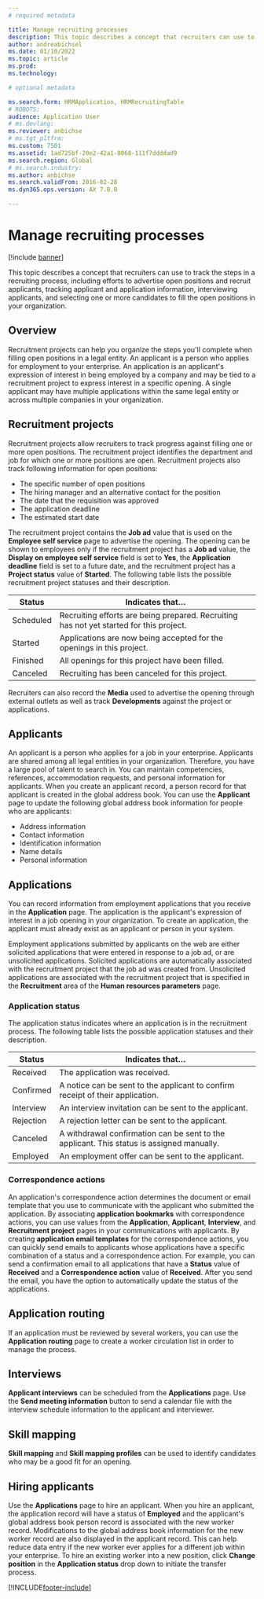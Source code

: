 ```yaml
---
# required metadata

title: Manage recruiting processes
description: This topic describes a concept that recruiters can use to track the steps in a recruiting process.
author: andreabichsel
ms.date: 01/10/2022
ms.topic: article
ms.prod: 
ms.technology: 

# optional metadata

ms.search.form: HRMApplication, HRMRecruitingTable
# ROBOTS: 
audience: Application User
# ms.devlang: 
ms.reviewer: anbichse
# ms.tgt_pltfrm: 
ms.custom: 7501
ms.assetid: 1ad725bf-20e2-42a1-8068-111f7ddddad9
ms.search.region: Global
# ms.search.industry: 
ms.author: anbichse
ms.search.validFrom: 2016-02-28
ms.dyn365.ops.version: AX 7.0.0

---
```


# Manage recruiting processes

[!include [banner](../includes/banner.md)]

This topic describes a concept that recruiters can use to track the steps in a recruiting process, including efforts to advertise open positions and recruit applicants, tracking applicant and application information, interviewing applicants, and selecting one or more candidates to fill the open positions in your organization.

## Overview

Recruitment projects can help you organize the steps you'll complete when filling open positions in a legal entity. An applicant is a person who applies for employment to your enterprise. An application is an applicant's expression of interest in being employed by a company and may be tied to a recruitment project to express interest in a specific opening. A single applicant may have multiple applications within the same legal entity or across multiple companies in your organization.

## Recruitment projects

Recruitment projects allow recruiters to track progress against filling one or more open positions. The recruitment project identifies the department and job for which one or more positions are open. Recruitment projects also track following information for open positions:

- The specific number of open positions
- The hiring manager and an alternative contact for the position
- The date that the requisition was approved
- The application deadline
- The estimated start date

The recruitment project contains the **Job ad** value that is used on the **Employee self service** page to advertise the opening. The opening can be shown to employees only if the recruitment project has a **Job ad** value, the **Display on employee self service** field is set to **Yes**, the **Application deadline** field is set to a future date, and the recruitment project has a **Project status** value of **Started**. The following table lists the possible recruitment project statuses and their description.

| Status    | Indicates that…                                                                         |
|-----------|-----------------------------------------------------------------------------------------|
| Scheduled | Recruiting efforts are being prepared. Recruiting has not yet started for this project. |
| Started   | Applications are now being accepted for the openings in this project.                   |
| Finished  | All openings for this project have been filled.                                         |
| Canceled  | Recruiting has been canceled for this project.                                          |

Recruiters can also record the **Media** used to advertise the opening through external outlets as well as track **Developments** against the project or applications.

## Applicants

An applicant is a person who applies for a job in your enterprise. Applicants are shared among all legal entities in your organization. Therefore, you have a large pool of talent to search in. You can maintain competencies, references, accommodation requests, and personal information for applicants. When you create an applicant record, a person record for that applicant is created in the global address book. You can use the **Applicant** page to update the following global address book information for people who are applicants:

- Address information
- Contact information
- Identification information
- Name details
- Personal information

## Applications

You can record information from employment applications that you receive in the **Application** page. The application is the applicant's expression of interest in a job opening in your organization. To create an application, the applicant must already exist as an applicant or person in your system.

Employment applications submitted by applicants on the web are either solicited applications that were entered in response to a job ad, or are unsolicited applications. Solicited applications are automatically associated with the recruitment project that the job ad was created from. Unsolicited applications are associated with the recruitment project that is specified in the **Recruitment** area of the **Human resources parameters** page.

### Application status

The application status indicates where an application is in the recruitment process. The following table lists the possible application statuses and their description.

| Status    | Indicates that…                                                                           |
|-----------|-------------------------------------------------------------------------------------------|
| Received  | The application was received.                                                             |
| Confirmed | A notice can be sent to the applicant to confirm receipt of their application.            |
| Interview | An interview invitation can be sent to the applicant.                                     |
| Rejection | A rejection letter can be sent to the applicant.                                          |
| Canceled  | A withdrawal confirmation can be sent to the applicant. This status is assigned manually. |
| Employed  | An employment offer can be sent to the applicant.                                         |

### Correspondence actions

An application's correspondence action determines the document or email template that you use to communicate with the applicant who submitted the application. By associating **application bookmarks** with correspondence actions, you can use values from the **Application**, **Applicant**, **Interview**, and **Recruitment project** pages in your communications with applicants. By creating **application email templates** for the correspondence actions, you can quickly send emails to applicants whose applications have a specific combination of a status and a correspondence action. For example, you can send a confirmation email to all applications that have a **Status** value of **Received** and a **Correspondence action** value of **Received**. After you send the email, you have the option to automatically update the status of the applications.

## Application routing

If an application must be reviewed by several workers, you can use the **Application routing** page to create a worker circulation list in order to manage the process.

## Interviews

**Applicant interviews** can be scheduled from the **Applications** page. Use the **Send meeting information** button to send a calendar file with the interview schedule information to the applicant and interviewer.

## Skill mapping

**Skill mapping** and **Skill mapping profiles** can be used to identify candidates who may be a good fit for an opening.

## Hiring applicants

Use the **Applications** page to hire an applicant. When you hire an applicant, the application record will have a status of **Employed** and the applicant's global address book person record is associated with the new worker record. Modifications to the global address book information for the new worker record are also displayed in the applicant record. This can help reduce data entry if the new worker ever applies for a different job within your enterprise. To hire an existing worker into a new position, click **Change position** in the **Application status** drop down to initiate the transfer process.

[!INCLUDE[footer-include](../../../includes/footer-banner.md)]
